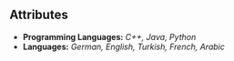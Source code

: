 ## Attributes
- **Programming Languages:** _C++, Java, Python_
- **Languages:** _German, English, Turkish, French, Arabic_ 
